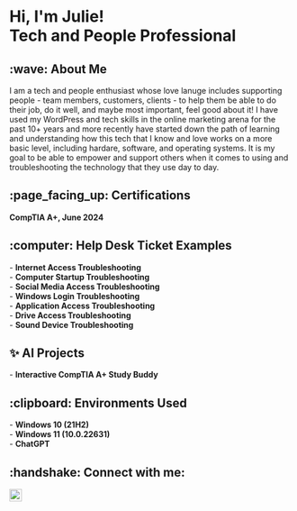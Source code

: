 
<h1>Hi, I'm Julie!<br>
Tech and People Professional</h1>

<h2>:wave: About Me</h2>

I am a tech and people enthusiast whose love lanuge includes supporting people - team members, customers, clients - to help them be able to do their job, do it well, 
and maybe most important, feel good about it! I have used my WordPress and tech skills in the online marketing arena for the past 10+ years and more recently have started
down the path of learning and understanding how this tech that I know and love works on a more basic level, including hardare, software, and operating systems.  It is my goal
to be able to empower and support others when it comes to using and troubleshooting the technology that they use day to day.

<h2>	:page_facing_up: Certifications</h2>
<b>CompTIA A+, June 2024</b>

<h2>:computer: Help Desk Ticket Examples</h2>
- <b>Internet Access Troubleshooting</b><br>
- <b>Computer Startup Troubleshooting</b><br>
- <b>Social Media Access Troubleshooting</b><br>
- <b>Windows Login Troubleshooting</b><br>
- <b>Application Access Troubleshooting</b><br>
- <b>Drive Access Troubleshooting</b><br>
- <b>Sound Device Troubleshooting</b><br>

<h2>✨ AI Projects</h2>
- <b>Interactive CompTIA A+ Study Buddy</b>

<h2>:clipboard: Environments Used</h2>
- <b>Windows 10 (21H2)</b><br>
- <b>Windows 11 (10.0.22631)</b><br>
- <b>ChatGPT</b>

<h2>:handshake: Connect with me:</h2>

[<img align="left" alt="JulieMarieOwen| LinkedIn" width="22px" src="https://cdn.jsdelivr.net/npm/simple-icons@v3/icons/linkedin.svg" />][linkedin]

[linkedin]: https://linkedin.com/in/julie-marie-owen
